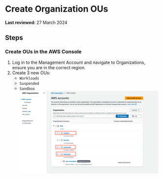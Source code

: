# Create Organization OUs

**Last reviewed:** 27 March 2024

## Steps

### Create OUs in the AWS Console

1. Log in to the Management Account and navigate to Organizations, ensure you are in the correct region.
1. Create 3 new OUs:
   - `Workloads`
   - `Suspended`
   - `Sandbox`
![img_5.png](img_5.png)
